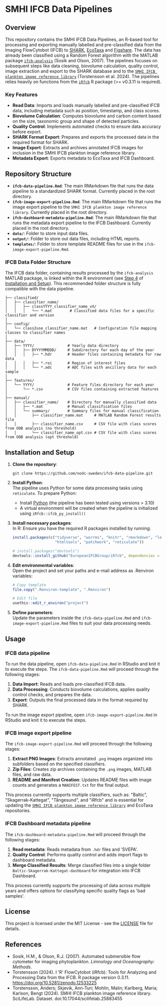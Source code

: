 # SMHI IFCB Data Pipelines

## Overview

This repository contains the SMHI IFCB Data Pipelines, an R-based tool for processing and exporting manually labelled and pre-classified data from the Imaging FlowCytobot (IFCB) to [SHARK](https://sharkweb.smhi.se/), [EcoTaxa](https://ecotaxa.obs-vlfr.fr/) and [Figshare](https://figshare.scilifelab.se/). The data has already been classified using a Random Forest algorithm with the MATLAB package [`ifcb-analysis`](https://github.com/hsosik/ifcb-analysis) (Sosik and Olson, 2007). The pipelines focuses on subsequent steps like data cleaning, biovolume calculation, quality control, image extraction and export to the SHARK database and to the [`SMHI IFCB plankton image reference library`](https://doi.org/10.17044/scilifelab.25883455) (Torstensson et al. 2024). The pipelines relies heavily on functions from the [`iRfcb`](https://github.com/EuropeanIFCBGroup/iRfcb) R package (>= v0.3.11 is required).

### Key Features
- **Read Data**: Imports and loads manually labelled and pre-classified IFCB data, including metadata such as position, timestamp, and class scores.
- **Biovolume Calculation**: Computes biovolume and carbon content based on the size, taxonomic group and shape of detected particles.
- **Quality Control**: Implements automated checks to ensure data accuracy before export.
- **SHARK Format Export**: Prepares and exports the processed data in the required format for SHARK.
- **Image Export**: Extracts and archives annotated IFCB images for inclusion in the SMHI IFCB plankton image reference library.
- **Metadata Export**: Exports metadata to EcoTaxa and IFCB Dashboard.

## Repository Structure
- **`ifcb-data-pipeline.Rmd`**: The main RMarkdown file that runs the data pipeline to a standardized SHARK format. Currently placed in the root directory.
- **`ifcb-image-export-pipeline.Rmd`**: The main RMarkdown file that runs the image export pipeline to the `SMHI IFCB plankton image reference library`. Currently placed in the root directory.
- **`ifcb-dashboard-metadata-pipeline.Rmd`**: The main RMarkdown file that runs the metadata export pipeline to the IFCB Dashboard. Currently placed in the root directory.
- **`data/`**: Folder to store input data files.
- **`output/`**: Folder to store out data files, including HTML reports.
- **`templates/`**: Folder to store template README files for use in the `ifcb-image-export-pipeline.Rmd`.

### IFCB Data Folder Structure
The IFCB data folder, containing results processed by the `ifcb-analysis` MATLAB package, is linked within the R environment (see [Step 4](#step-4) of [Installation and Setup](#installation-and-setup)). This recommended folder structure is fully compatible with the data pipeline.

```
├── classified/
│   ├── classifier_name/
│   │   ├── classYYYY_classifier_name_vX/
│   │   │   └── *.mat        # Classified data files for a specific classifier and version
│
├── config/
│   └── class2use_classifier_name.mat   # Configuration file mapping classes to classifier names
│
├── data/
│   ├── YYYY/               # Yearly data directory
│   │   ├── DYYYYMMDDD/     # Subdirectory for each day of the year
│   │   │   ├── *.hdr       # Header files containing metadata for raw data
│   │   │   ├── *.roi       # Region of interest files
│   │   │   └── *.adc       # ADC files with ancillary data for each sample
│
├── features/
│   └── YYYY/               # Feature files directory for each year
│       └── *.csv           # CSV files containing extracted features
│
├── manual/
│   ├── classifier_name/    # Directory for manually classified data
│   │   ├── *.mat           # Manual classification files
│   │   └── summary/        # Summary files for manual classification
│   │       ├── classifier_name.mat     # MATLAB Random Forest results file
│   │       ├── classifier_name.csv     # CSV file with class scores from OOB analysis (no threshold)
│   │       └── classifier_name_opt.csv # CSV file with class scores from OOB analysis (opt threshold)
```

## Installation and Setup

1. **Clone the repository**:  
   ```
   git clone https://github.com/nodc-sweden/ifcb-data-pipeline.git
   ```

2. **Install Python**:  
   The pipeline uses Python for some data processing tasks using `reticulate`. To prepare Python:
   - Install [Python](https://www.python.org/downloads/) (the pipeline has been tested using versions > 3.10)
   - A virtual environment will be created when the pipeline is initialized using `iRfcb::ifcb_py_install()`

3. **Install necessary packages**:  
   In R: Ensure you have the required R packages installed by running:
   ```r
   install.packages(c("tidyverse", "worrms", "knitr", "rmarkdown", "leaflet", 
                      "htmltools", "patchwork", "reticulate"))
   
   # install.packages("devtools")
   devtools::install_github("EuropeanIFCBGroup/iRfcb", dependencies = TRUE)
   ```
   
4. <a name="step-4"></a> **Edit environmental variables**:  
   Open the project and set your paths and e-mail address as .Renviron variables:
   ```r
   # Copy template
   file.copy(".Renviron-template", ".Renviron")
   
   # Edit file
   usethis::edit_r_environ("project")
   ```

5. **Define parameters**:  
   Update the parameters inside the `ifcb-data-pipeline.Rmd` and `ifcb-image-export-pipeline.Rmd` files to suit your data processing needs.

## Usage

### IFCB data pipeline

To run the data pipeline, open `ifcb-data-pipeline.Rmd` in RStudio and knit it to execute the steps. The `ifcb-data-pipeline.Rmd` will proceed through the following stages:

1. **Data Import**: Reads and loads pre-classified IFCB data.
2. **Data Processing**: Conducts biovolume calculations, applies quality control checks, and prepares the data.
3. **Export**: Outputs the final processed data in the format required by SHARK.

To run the image export pipeline, open `ifcb-image-export-pipeline.Rmd` in RStudio and knit it to execute the steps.

### IFCB image export pipeline

The `ifcb-image-export-pipeline.Rmd` will proceed through the following stages:

1. **Extract PNG Images**: Extracts annotated `.png` images organized into subfolders based on the specified classifiers.
2. **Zip Files**: Creates zip archives containing the `.png` images, MATLAB files, and raw data.
3. **README and Manifest Creation**: Updates README files with image counts and generates a `MANIFEST.txt` for the final output.

This process currently supports multiple classifiers, such as: "Baltic", "Skagerrak-Kattegat", "Tångesund", and "iRfcb" and is essential for updating the [`SMHI IFCB plankton image reference library`](https://doi.org/10.17044/scilifelab.25883455) and EcoTaxa repositories.

### IFCB Dashboard metadata pipeline

The `ifcb-dashboard-metadata-pipeline.Rmd` will proceed through the following stages:

1. **Read metadata**: Reads metadata from `.hdr` files and 'SVEPA'.
2. **Quality Control**: Performs quality control and adds import flags to dashboard metadata.
3. **Merge Classified Results**: Merge classified files into a single folder `Baltic-Skagerrak-Kattegat-dashboard` for integration into IFCB Dashboard.

This process currently supports the processing of data across multiple years and offers options for classifying specific quality flags as 'bad samples'.

## License

This project is licensed under the MIT License - see the [LICENSE](LICENSE) file for details.

## References
- Sosik, H.M., & Olson, R.J. (2007). Automated submersible flow cytometer for imaging phytoplankton. *Limnology and Oceanography: Methods*.
- Torstensson (2024). I 'R' FlowCytobot (iRfcb): Tools for Analyzing and Processing Data from the IFCB. R package version 0.3.11. https://doi.org/10.5281/zenodo.12533225
- Torstensson, Anders; Skjevik, Ann-Turi; Mohlin, Malin; Karlberg, Maria; Karlson, Bengt (2024). SMHI IFCB plankton image reference library. SciLifeLab. Dataset. doi:10.17044/scilifelab.25883455
